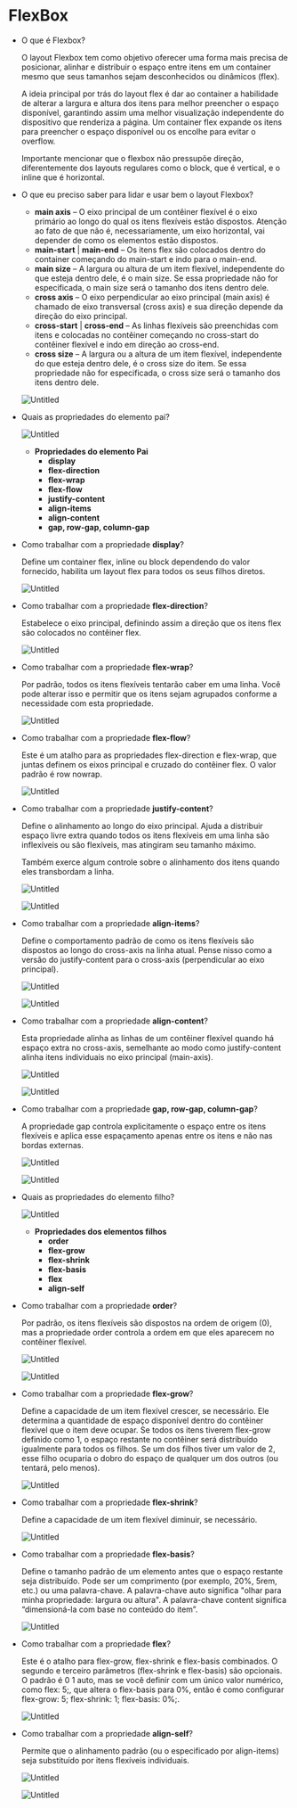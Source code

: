 # FlexBox

- O que é Flexbox?
    
    O layout Flexbox tem como objetivo oferecer uma forma mais precisa de posicionar, alinhar e
    distribuir o espaço entre itens em um container mesmo que seus tamanhos sejam desconhecidos ou dinâmicos (flex).
    
    A ideia principal por trás do layout flex é dar ao container a habilidade de alterar a largura e altura dos itens para melhor preencher o espaço disponível, garantindo assim uma melhor
    visualização independente do dispositivo que renderiza a página. Um container flex expande os itens para preencher o espaço disponível ou os encolhe para evitar o overflow.
    
    Importante mencionar que o flexbox não pressupõe direção, diferentemente dos layouts
    regulares como o block, que é vertical, e o inline que é horizontal.
    
- O que eu preciso saber para lidar e usar bem o layout Flexbox?
    - **main axis** – O eixo principal de um contêiner flexível é o eixo primário ao longo do qual os itens flexíveis estão dispostos. Atenção ao fato de que não é, necessariamente, um eixo horizontal, vai depender de como os elementos estão dispostos.
    - **main-start** | **main-end** – Os itens flex são colocados dentro do container começando do main-start e indo para o main-end.
    - **main size** – A largura ou altura de um item flexível, independente do que esteja dentro dele, é o main size. Se essa propriedade não for especificada, o main size será o tamanho dos itens dentro dele.
    - **cross axis** – O eixo perpendicular ao eixo principal (main axis) é chamado de eixo transversal (cross axis) e sua direção depende da direção do eixo principal.
    - **cross-start** | **cross-end** – As linhas flexíveis são preenchidas com itens e colocadas no contêiner começando no cross-start do contêiner flexível e indo em direção ao cross-end.
    - **cross size** – A largura ou a altura de um item flexível, independente do que esteja dentro dele, é o cross size do item. Se essa propriedade não for especificada, o cross size será o tamanho dos itens dentro dele.
    
    ![Untitled](FlexBox%20fda95617ae5743338d94e1a0d33c04e1/Untitled.png)
    
- Quais as propriedades do elemento pai?
    
    ![Untitled](FlexBox%20fda95617ae5743338d94e1a0d33c04e1/Untitled%201.png)
    
    - **Propriedades do elemento Pai**
        - **display**
        - **flex-direction**
        - **flex-wrap**
        - **flex-flow**
        - **justify-content**
        - **align-items**
        - **align-content**
        - **gap, row-gap, column-gap**
- Como trabalhar com a propriedade **display**?
    
    Define um container flex, inline ou block dependendo do valor fornecido, habilita um layout flex para todos os seus filhos diretos.
    
    ![Untitled](FlexBox%20fda95617ae5743338d94e1a0d33c04e1/Untitled%202.png)
    
- Como trabalhar com a propriedade **flex-direction**?
    
    Estabelece o eixo principal, definindo assim a direção que os itens flex são colocados no contêiner flex.
    
    ![Untitled](FlexBox%20fda95617ae5743338d94e1a0d33c04e1/Untitled%203.png)
    
- Como trabalhar com a propriedade **flex-wrap**?
    
    Por padrão, todos os itens flexíveis tentarão caber em uma linha. Você pode alterar isso e permitir que os itens sejam agrupados conforme a necessidade com esta propriedade.
    
    ![Untitled](FlexBox%20fda95617ae5743338d94e1a0d33c04e1/Untitled%204.png)
    
- Como trabalhar com a propriedade **flex-flow**?
    
    Este é um atalho para as propriedades flex-direction e flex-wrap, que juntas definem os eixos principal e cruzado do contêiner flex. O valor padrão é row nowrap.
    
    ![Untitled](FlexBox%20fda95617ae5743338d94e1a0d33c04e1/Untitled%205.png)
    
- Como trabalhar com a propriedade **justify-content**?
    
    Define o alinhamento ao longo do eixo principal. Ajuda a distribuir espaço livre extra quando todos os itens flexíveis em uma linha são inflexíveis ou são flexíveis, mas atingiram seu tamanho máximo.
    
    Também exerce algum controle sobre o alinhamento dos itens quando eles transbordam a linha.
    
    ![Untitled](FlexBox%20fda95617ae5743338d94e1a0d33c04e1/Untitled%206.png)
    
    ![Untitled](FlexBox%20fda95617ae5743338d94e1a0d33c04e1/Untitled%207.png)
    
- Como trabalhar com a propriedade **align-items**?
    
    Define o comportamento padrão de como os itens flexíveis são dispostos ao longo do cross-axis na linha atual. Pense nisso como a versão do justify-content para o cross-axis (perpendicular ao eixo principal).
    
    ![Untitled](FlexBox%20fda95617ae5743338d94e1a0d33c04e1/Untitled%208.png)
    
    ![Untitled](FlexBox%20fda95617ae5743338d94e1a0d33c04e1/Untitled%209.png)
    
- Como trabalhar com a propriedade **align-content**?
    
    Esta propriedade alinha as linhas de um contêiner flexível quando há espaço extra no cross-axis, semelhante ao modo como justify-content alinha itens individuais no eixo principal (main-axis).
    
    ![Untitled](FlexBox%20fda95617ae5743338d94e1a0d33c04e1/Untitled%2010.png)
    
    ![Untitled](FlexBox%20fda95617ae5743338d94e1a0d33c04e1/Untitled%2011.png)
    
- Como trabalhar com a propriedade **gap, row-gap, column-gap**?
    
    A propriedade gap controla explicitamente o espaço entre os itens flexíveis e aplica esse espaçamento apenas entre os itens e não nas bordas externas.
    
    ![Untitled](FlexBox%20fda95617ae5743338d94e1a0d33c04e1/Untitled%2012.png)
    
    ![Untitled](FlexBox%20fda95617ae5743338d94e1a0d33c04e1/Untitled%2013.png)
    
- Quais as propriedades do elemento filho?
    
    ![Untitled](FlexBox%20fda95617ae5743338d94e1a0d33c04e1/Untitled%2014.png)
    
    - **Propriedades dos elementos filhos**
        - **order**
        - **flex-grow**
        - **flex-shrink**
        - **flex-basis**
        - **flex**
        - **align-self**
- Como trabalhar com a propriedade **order**?
    
    Por padrão, os itens flexíveis são dispostos na ordem de origem (0), mas a
    propriedade order controla a ordem em que eles aparecem no contêiner flexível.
    
    ![Untitled](FlexBox%20fda95617ae5743338d94e1a0d33c04e1/Untitled%2015.png)
    
    ![Untitled](FlexBox%20fda95617ae5743338d94e1a0d33c04e1/Untitled%2016.png)
    
- Como trabalhar com a propriedade **flex-grow**?
    
    Define a capacidade de um item flexível crescer, se necessário. Ele determina a quantidade de espaço disponível dentro do contêiner flexível que o item deve ocupar. Se todos os itens tiverem flex-grow definido como 1, o espaço restante no contêiner será distribuído igualmente para todos os filhos. Se um dos filhos tiver um valor de 2, esse filho ocuparia o dobro do espaço de qualquer um dos outros (ou tentará, pelo menos).
    
    ![Untitled](FlexBox%20fda95617ae5743338d94e1a0d33c04e1/Untitled%2017.png)
    
- Como trabalhar com a propriedade **flex-shrink**?
    
    Define a capacidade de um item flexível diminuir, se necessário.
    
    ![Untitled](FlexBox%20fda95617ae5743338d94e1a0d33c04e1/Untitled%2018.png)
    
- Como trabalhar com a propriedade **flex-basis**?
    
    Define o tamanho padrão de um elemento antes que o espaço restante seja distribuído. Pode ser um comprimento (por exemplo, 20%, 5rem, etc.) ou uma
    palavra-chave. A palavra-chave auto significa "olhar para minha propriedade: largura ou altura". A palavra-chave content significa “dimensioná-la com base no conteúdo do item”.
    
    ![Untitled](FlexBox%20fda95617ae5743338d94e1a0d33c04e1/Untitled%2019.png)
    
- Como trabalhar com a propriedade **flex**?
    
    Este é o atalho para flex-grow, flex-shrink e flex-basis combinados. O segundo e
    terceiro parâmetros (flex-shrink e flex-basis) são opcionais. O padrão é 0 1 auto, mas se você definir com um único valor numérico, como flex: 5;, que altera o flex-basis para 0%, então é como configurar flex-grow: 5; flex-shrink: 1; flex-basis: 0%;.
    
    ![Untitled](FlexBox%20fda95617ae5743338d94e1a0d33c04e1/Untitled%2020.png)
    
- Como trabalhar com a propriedade **align-self**?
    
    Permite que o alinhamento padrão (ou o especificado por align-items) seja substituído por itens flexíveis individuais.
    
    ![Untitled](FlexBox%20fda95617ae5743338d94e1a0d33c04e1/Untitled%2021.png)
    
    ![Untitled](FlexBox%20fda95617ae5743338d94e1a0d33c04e1/Untitled%2022.png)